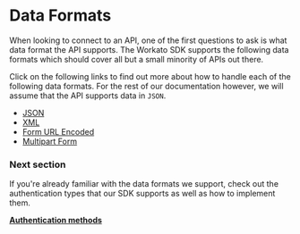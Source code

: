 # Data Formats
When looking to connect to an API, one of the first questions to ask is what data format the API supports. The Workato SDK supports the following data formats which should cover all but a small minority of APIs out there.

Click on the following links to find out more about how to handle each of the following data formats. For the rest of our documentation however, we will assume that the API supports data in `JSON`.

- [JSON](data-format/json-format.md)
- [XML](data-format/xml-format.md)
- [Form URL Encoded](data-format/form-url-encoded.md)
- [Multipart Form](data-format/request_format_multipart_form.md)

### Next section
If you're already familiar with the data formats we support, check out the authentication types that our SDK supports as well as how to implement them.

**[Authentication methods](/developing-connectors/sdk/authentication.md)**
